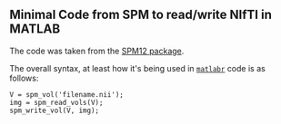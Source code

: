 ## Minimal Code from SPM to read/write NIfTI in MATLAB

The code was taken from the [SPM12 package](http://www.fil.ion.ucl.ac.uk/spm/software/spm12/).  

The overall syntax, at least how it's being used in [`matlabr`](https://github.com/muschellij2/matlabr) code is as follows:

```{matlab}
V = spm_vol('filename.nii');
img = spm_read_vols(V);
spm_write_vol(V, img);
```